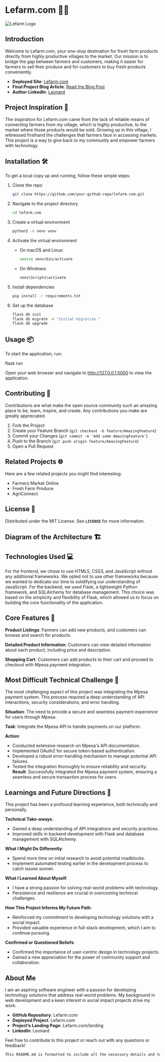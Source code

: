 # Lefarm.com 🚜🌾

![Lefarm Logo](path/to/logo.png)

## Introduction

Welcome to Lefarm.com, your one-stop destination for fresh farm products directly from highly productive villages to the market. Our mission is to bridge the gap between farmers and customers, making it easier for farmers to sell their produce and for customers to buy fresh products conveniently.

- **Deployed Site**: [Lefarm.com](https://www.lefarm.com)
- **Final Project Blog Article**: [Read the Blog Post](https://www.yourblogsite.com/lefarm-blog-post)
- **Author LinkedIn**: [Leonard](https://www.linkedin.com/in/leonard-profile)

## Project Inspiration 🌱

The inspiration for Lefarm.com came from the lack of reliable means of connecting farmers from my village, which is highly productive, to the market where those products would be sold. Growing up in this village, I witnessed firsthand the challenges that farmers face in accessing markets. This project is a way to give back to my community and empower farmers with technology.

## Installation 🛠️

To get a local copy up and running, follow these simple steps:

1. Clone the repo
   ```sh
   git clone https://github.com/your-github-repo/lefarm.com.git

2. Navigate to the project directory
     ```sh
   cd lefarm.com

3. Create a virtual environment
     ```sh
   python3 -m venv venv

4. Activate the virtual environment

   - On macOS and Linux:
      ```sh
      source venv/bin/activate

   - On Windows:
      ```sh
      venv\Scripts\activate

5. Install dependencies
   ```sh
   pip install -r requirements.txt

6. Set up the database
   ```sh
   flask db init
   flask db migrate -m "Initial migration."
   flask db upgrade

## Usage 📦

To start the application, run:

   flask run

Open your web browser and navigate to http://127.0.0.1:5000 to view the application.

## Contributing 🤝
Contributions are what make the open source community such an amazing place to be, learn, inspire, and create. Any contributions you make are greatly appreciated.

1. Fork the Project
2. Create your Feature Branch (`git checkout -b feature/AmazingFeature`)
3. Commit your Changes (`git commit -m 'Add some AmazingFeature'`)
4. Push to the Branch (`git push origin feature/AmazingFeature`)
5. Open a Pull Request

## Related Projects 🌐

Here are a few related projects you might find interesting:

- Farmers Market Online
- Fresh Farm Produce
- AgriConnect
## License 📄
Distributed under the MIT License. See **`LICENSE`** for more information.

## Diagram of the Architecture 🏗️

## Technologies Used 💻
For the frontend, we chose to use HTML5, CSS3, and JavaScript without any additional frameworks. We opted not to use other frameworks because we wanted to dedicate our time to solidifying our understanding of JavaScript. For the backend, we used Flask, a lightweight Python framework, and SQLAlchemy for database management. This choice was based on the simplicity and flexibility of Flask, which allowed us to focus on building the core functionality of the application.

## Core Features 🌟

**Product Listings**: Farmers can add new products, and customers can browse and search for products.

**Detailed Product Information**: Customers can view detailed information about each product, including price and description.

**Shopping Cart**: Customers can add products to their cart and proceed to checkout with Mpesa payment integration.

## Most Difficult Technical Challenge 🧩

The most challenging aspect of this project was integrating the Mpesa payment system. This process required a deep understanding of API interactions, security considerations, and error handling.

**Situation**: The need to provide a secure and seamless payment experience for users through Mpesa.

**Task**: Integrate the Mpesa API to handle payments on our platform.

**Action**:

- Conducted extensive research on Mpesa's API documentation.
- Implemented OAuth2 for secure token-based authentication.
- Developed a robust error-handling mechanism to manage potential API failures.
- Tested the integration thoroughly to ensure reliability and security.
**Result**: Successfully integrated the Mpesa payment system, ensuring a seamless and secure transaction process for users.

## Learnings and Future Directions 🚀
This project has been a profound learning experience, both technically and personally.

**Technical Take-aways**:
- Gained a deep understanding of API integrations and security practices.
- Improved skills in backend development with Flask and database management with SQLAlchemy.
  
**What I Might Do Differently**:
- Spend more time on initial research to avoid potential roadblocks.
- Implement automated testing earlier in the development process to catch issues sooner.
  
**What I Learned About Myself**:
- I have a strong passion for solving real-world problems with technology.
- Persistence and resilience are crucial in overcoming technical challenges.
  
**How This Project Informs My Future Path**:
- Reinforced my commitment to developing technology solutions with a social impact.
- Provided valuable experience in full-stack development, which I aim to continue pursuing.
  
**Confirmed or Questioned Beliefs**:
- Confirmed the importance of user-centric design in technology projects.
- Gained a new appreciation for the power of community support and collaboration.

## About Me
I am an aspiring software engineer with a passion for developing technology solutions that address real-world problems. My background in web development and a keen interest in social impact projects drive my work.

- **GitHub Repository**: Lefarm.com
- **Deployed Project**: Lefarm.com
- **Project’s Landing Page**: Lefarm.com/landing
- **LinkedIn**: Leonard

Feel free to contribute to this project or reach out with any questions or feedback!

```sh
This README.md is formatted to include all the necessary details and tells the story of your project in an engaging and informative way.






   

   
